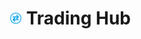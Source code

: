 # <img src="https://raw.githubusercontent.com/onjuly19th/trading-hub/real-time/fe/public/trading-icon.svg" alt="Trading Icon" width="20"/> Trading Hub
